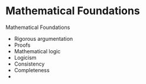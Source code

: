 # Mathematical Foundations

Mathematical Foundations
- Rigorous argumentation
- Proofs
- Mathematical logic
- Logicism
- Consistency
- Completeness
- 
